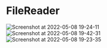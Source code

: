 # FileReader
![Screenshot at 2022-05-08 19-24-11](https://user-images.githubusercontent.com/73791462/167300310-d6c68bae-3352-4249-be79-da1093373d41.png)
![Screenshot at 2022-05-08 19-42-31](https://user-images.githubusercontent.com/73791462/167300323-b9b21eb8-f647-4f11-8f85-3ad606997e64.png)
![Screenshot at 2022-05-08 19-23-35](https://user-images.githubusercontent.com/73791462/167300327-bdd93ee4-fd45-4fbb-807e-3a8bd27412b9.png)
